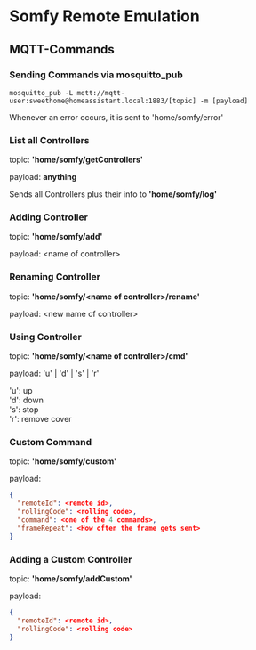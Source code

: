 # Somfy Remote Emulation

## MQTT-Commands

### Sending Commands via mosquitto_pub

`mosquitto_pub -L mqtt://mqtt-user:sweethome@homeassistant.local:1883/[topic] -m [payload]`


Whenever an error occurs, it is sent to 'home/somfy/error'

### List all Controllers
topic: **'home/somfy/getControllers'**

payload: **anything**

Sends all Controllers plus their info to **'home/somfy/log'**

### Adding Controller
topic: **'home/somfy/add'**

payload: \<name of controller>


### Renaming Controller
topic: **'home/somfy/\<name of controller>/rename'**

payload: \<new name of controller>

### Using Controller

topic: **'home/somfy/\<name of controller>/cmd'**

payload: 'u' | 'd' | 's' | 'r'

'u': up \
'd': down \
's': stop \
'r': remove cover

### Custom Command
topic: **'home/somfy/custom'**

payload:
```json
{
  "remoteId": <remote id>,
  "rollingCode": <rolling code>,
  "command": <one of the 4 commands>,
  "frameRepeat": <How often the frame gets sent>
}
```

### Adding a Custom Controller
topic: **'home/somfy/addCustom'**

payload:
```json
{
  "remoteId": <remote id>,
  "rollingCode": <rolling code>
}
```
